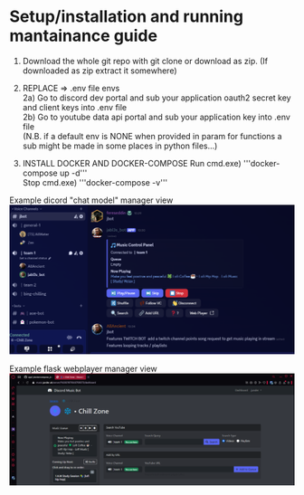 # Setup/installation and running mantainance guide  
  
1) Download the whole git repo with git clone or download as zip. (If downloaded as zip extract it somewhere)  
  
2) REPLACE => .env file envs  
  2a) Go to discord dev portal and sub your application oauth2 secret key and client keys into .env file  
  2b) Go to youtube data api portal and sub your application key into .env file  
(N.B. if a default env is NONE when provided in param for functions a sub might be made in some places in python files...)    
  
3) INSTALL DOCKER AND DOCKER-COMPOSE
   Run cmd.exe) '''docker-compose up -d'''  
   Stop cmd.exe) '''docker-compose -v'''  
  
Example dicord "chat model" manager view  
![Model Image 1](READMEresources/discord_chat_model_example.png)  
  
Example flask webplayer manager view  
![Webplayer Image 1](READMEresources/flask_webapp_example.png)    
